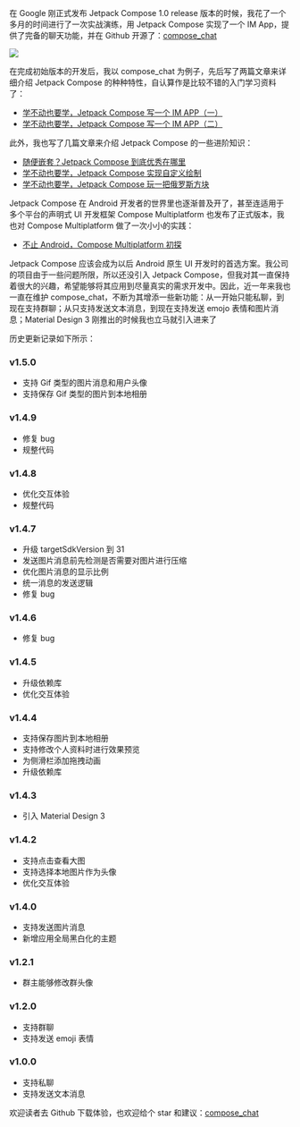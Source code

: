 在 Google 刚正式发布 Jetpack Compose 1.0 release 版本的时候，我花了一个多月的时间进行了一次实战演练，用 Jetpack Compose 实现了一个 IM App，提供了完备的聊天功能，并在 Github 开源了：[compose_chat](https://github.com/leavesCZY/compose_chat)

![](https://p1-juejin.byteimg.com/tos-cn-i-k3u1fbpfcp/7085f204d3b8487ca7d6aedc50ab66c5~tplv-k3u1fbpfcp-watermark.image?)

在完成初始版本的开发后，我以 compose_chat 为例子，先后写了两篇文章来详细介绍 Jetpack Compose 的种种特性，自认算作是比较不错的入门学习资料了：

- [学不动也要学，Jetpack Compose 写一个 IM APP（一）](https://juejin.cn/post/6991429231821684773)
- [学不动也要学，Jetpack Compose 写一个 IM APP（二）](https://juejin.cn/post/7028397244894330917)

此外，我也写了几篇文章来介绍 Jetpack Compose 的一些进阶知识：

- [随便嵌套？Jetpack Compose 到底优秀在哪里](https://juejin.cn/post/7070158120831418381)
- [学不动也要学，Jetpack Compose 实现自定义绘制](https://juejin.cn/post/6996568363581308959)
- [学不动也要学，Jetpack Compose 玩一把俄罗斯方块](https://juejin.cn/post/6974585048762679310)

Jetpack Compose 在 Android 开发者的世界里也逐渐普及开了，甚至连适用于多个平台的声明式 UI 开发框架 Compose Multiplatform 也发布了正式版本，我也对 Compose Multiplatform 做了一次小小的实践：

- [不止 Android，Compose Multiplatform 初探](https://juejin.cn/post/7062533562460799013)

Jetpack Compose 应该会成为以后 Android 原生 UI 开发时的首选方案。我公司的项目由于一些问题所限，所以还没引入 Jetpack Compose，但我对其一直保持着很大的兴趣，希望能够将其应用到尽量真实的需求开发中。因此，近一年来我也一直在维护 compose_chat，不断为其增添一些新功能：从一开始只能私聊，到现在支持群聊；从只支持发送文本消息，到现在支持发送 emojo 表情和图片消息；Material Design 3 刚推出的时候我也立马就引入进来了

历史更新记录如下所示：

### v1.5.0

- 支持 Gif 类型的图片消息和用户头像
- 支持保存 Gif 类型的图片到本地相册

### v1.4.9

- 修复 bug
- 规整代码

### v1.4.8

- 优化交互体验
- 规整代码

### v1.4.7

- 升级 targetSdkVersion 到 31
- 发送图片消息前先检测是否需要对图片进行压缩
- 优化图片消息的显示比例
- 统一消息的发送逻辑
- 修复 bug

### v1.4.6

- 修复 bug

### v1.4.5

- 升级依赖库
- 优化交互体验

### v1.4.4

- 支持保存图片到本地相册
- 支持修改个人资料时进行效果预览
- 为侧滑栏添加拖拽动画
- 升级依赖库

### v1.4.3

- 引入 Material Design 3

### v1.4.2

- 支持点击查看大图
- 支持选择本地图片作为头像
- 优化交互体验

### v1.4.0

- 支持发送图片消息
- 新增应用全局黑白化的主题

### v1.2.1

- 群主能够修改群头像

### v1.2.0

- 支持群聊
- 支持发送 emoji 表情

### v1.0.0

- 支持私聊
- 支持发送文本消息



欢迎读者去 Github 下载体验，也欢迎给个 star 和建议：[compose_chat](https://github.com/leavesCZY/compose_chat)